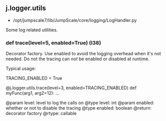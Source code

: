 ## j.logger.utils

- /opt/jumpscale7/lib/JumpScale/core/logging/LogHandler.py

Some log related utilities.

### def trace(level=5, enabled=True) (l38)

Decorator factory. Use enabled to avoid the logging overhead when it's
not needed. Do not the tracing can *not* be enabled or disabled at
runtime.

Typical usage:

TRACING_ENABLED = True

@j.logger.utils.trace(level=3, enabled=TRACING_ENABLED)
def myFunc(arg1, arg2=12):
    ...

@param level: level to log the calls on
@type level: int
@param enabled: whether or not to disable the tracing
@type enabled: boolean
@return: decorator factory
@rtype: callable

